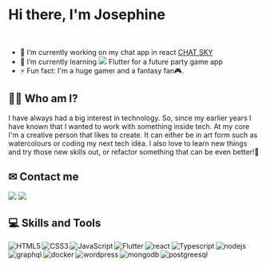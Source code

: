 # Hi there, I'm Josephine 
<br>

- 🔭 I’m currently working on my chat app in react [CHAT SKY](https://code-crow1337-chat-application.herokuapp.com/)
- 🌱 I’m currently learning <img src="https://img.icons8.com/color/28/000000/flutter.png"/> Flutter for a future party game app
- ⚡ Fun fact: I'm a huge gamer and a fantasy fan🎮. 

## 🧙‍♀️ Who am I?
I have always had a big interest in technology. So, since my earlier years I have known that I wanted to work with something inside tech.
At my core I'm a creative person that likes to create. It can either be in art form such as watercolours or coding my next tech idéa. I also love to learn new things and try those new skills out, or refactor something that can be even better!🎨


## ✉ Contact me
[<img src="https://img.icons8.com/color/96/000000/linkedin.png"/>](https://www.linkedin.com/in/josephine-een/)
[<img src="https://img.icons8.com/fluent/96/000000/gmail.png"/>](mailto:josephine.een@gmail.com?subject=[GitHub])

## 💻 Skills  and Tools
<img align="left" src="https://img.icons8.com/color/96/000000/html-5.png" alt="HTML5"/>
<img align="left" src="https://img.icons8.com/color/96/000000/css3.png" alt="CSS3"/>
<img align="left" src="https://img.icons8.com/color/96/000000/javascript.png" alt="JavaScript"/>
<img align="left" src="https://img.icons8.com/color/96/000000/flutter.png" alt="Flutter"/>
<img align="left" src="https://img.icons8.com/color/96/000000/react-native.png" alt="react"/>
<img align="left" src="https://img.icons8.com/color/96/000000/typescript.png" alt="Typescript"/>
<img align="left" src="https://img.icons8.com/color/96/000000/nodejs.png" alt="nodejs"/>
<img align="left" src="https://img.icons8.com/color/96/000000/graphql.png" alt="graphql"/>
<img align="left" src="https://img.icons8.com/color/96/000000/docker.png" alt="docker"/>
<img align="left" src="https://img.icons8.com/color/96/000000/wordpress.png" alt="wordpress"/>
<img align="left" src="https://img.icons8.com/color/96/000000/mongodb.png" alt="mongodb"/>
<img align="left" src="https://img.icons8.com/color/96/000000/postgreesql.png" alt="postgreesql"/>
<!--
**code-crow1337/code-crow1337** is a ✨ _special_ ✨ repository because its `README.md` (this file) appears on your GitHub profile.



